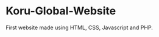 Koru-Global-Website
===================

First website made using HTML, CSS, Javascript and PHP.




